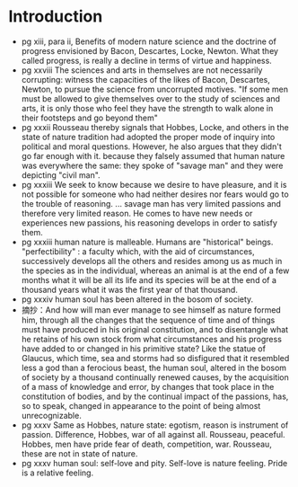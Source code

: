 # Introduction

* pg xiii, para ii,
  Benefits of modern nature science and the doctrine of progress envisioned
  by Bacon, Descartes, Locke, Newton. What they called progress, is really a decline in
  terms of virtue and happiness.
* pg xxviii The sciences and arts in themselves are not necessarily corrupting:
  witness the capacities of the likes of Bacon, Descartes, Newton, to pursue
  the science from uncorrupted motives. "If some men must be allowed to give
  themselves over to the study of sciences and arts, it is only those who feel
  they have the strength to walk alone in their footsteps and go beyond them"
* pg xxxii Rousseau thereby signals that Hobbes, Locke, and others in the state
  of nature tradition had adopted the proper mode of inquiry into political and
  moral questions. However, he also argues that they didn't go far enough with
  it. because they falsely assumed that human nature was everywhere the same:
  they spoke of "savage man" and they were depicting "civil man".
* pg xxxiii We seek to know because we desire to have pleasure, and it is not
  possible for someone who had neither desires nor fears would go to the trouble
  of reasoning. ... savage man has very limited passions and therefore very
  limited reason. He comes to have new needs or experiences new passions, his
  reasoning develops in order to satisfy them.
* pg xxxiii human nature is malleable. Humans are "historical" beings. "perfectibility"
  : a faculty which, with the aid of circumstances, successively develops all
  the others and resides among us as much in the species as in the individual,
  whereas an animal is at the end of a few months what it will be all its life
  and its species will be at the end of a thousand years what it was the first
  year of that thousand.
* pg xxxiv human soul has been altered in the bosom of society.
* 摘抄：And how will man ever manage to see himself as nature formed him, through
  all the changes that the sequence of time and of things must have produced
  in his original constitution, and to disentangle what he retains of his own
  stock from what circumstances and his progress have added to or changed in
  his primitive state? Like the statue of Glaucus, which time, sea and storms
  had so disfigured that it resembled less a god than a ferocious beast, the human
  soul, altered in the bosom of society by a thousand continually renewed causes,
  by the acquisition of a mass of knowledge and error, by changes that took place
  in the constitution of bodies, and by the continual impact of the passions, has,
  so to speak, changed in appearance to the point of being almost unrecognizable. 
* pg xxxv Same as Hobbes, nature state: egotism, reason is instrument of passion.
  Difference, Hobbes, war of all against all. Rousseau, peaceful. Hobbes, men
  have pride fear of death, competition, war. Rousseau, these are not in state
  of nature.
* pg xxxv human soul: self-love and pity. Self-love is nature feeling. Pride is
  a relative feeling.

